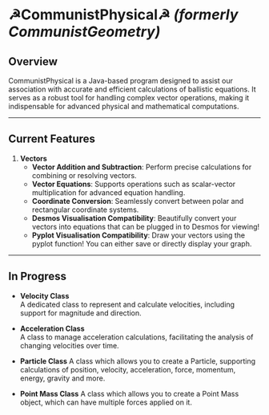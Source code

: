 # **☭CommunistPhysical☭** *(formerly CommunistGeometry)*

## **Overview**  
CommunistPhysical is a Java-based program designed to assist our association with accurate and efficient calculations of ballistic equations. It serves as a robust tool for handling complex vector operations, making it indispensable for advanced physical and mathematical computations.

---

## **Current Features**

1. **Vectors**
   - **Vector Addition and Subtraction**: Perform precise calculations for combining or resolving vectors.
   - **Vector Equations**: Supports operations such as scalar-vector multiplication for advanced equation handling.
   - **Coordinate Conversion**: Seamlessly convert between polar and rectangular coordinate systems.
   - **Desmos Visualisation Compatibility**: Beautifully convert your vectors into equations that can be plugged in to Desmos for viewing!
   - **Pyplot Visualisation Compatibility**: Draw your vectors using the pyplot function! You can either save or directly display your graph.

---

## **In Progress**

- **Velocity Class**  
  A dedicated class to represent and calculate velocities, including support for magnitude and direction.

- **Acceleration Class**  
  A class to manage acceleration calculations, facilitating the analysis of changing velocities over time.

- **Particle Class**
   A class which allows you to create a Particle, supporting calculations of position, velocity, acceleration, force, momentum, energy, gravity and more.

- **Point Mass Class**
  A class which allows you to create a Point Mass object, which can have multiple forces applied on it.
